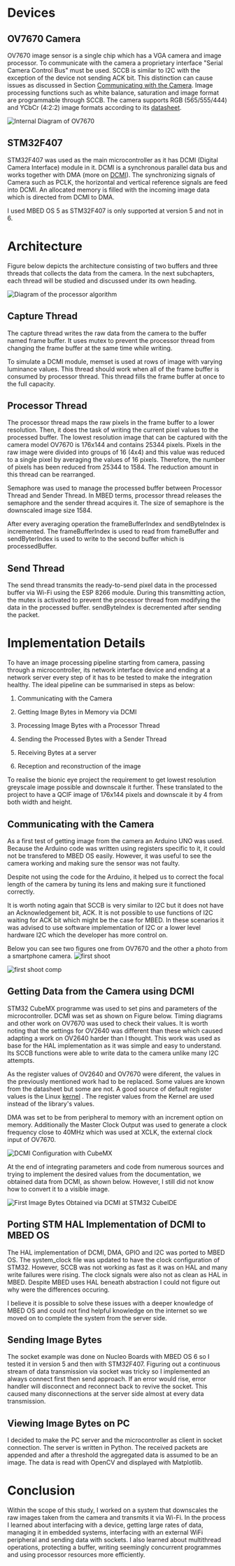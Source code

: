 
# Devices

## OV7670 Camera

OV7670 image sensor is a single chip which has a VGA camera and image
processor. To communicate with the camera a proprietary interface
\"Serial Camera Control Bus\" must be used. SCCB is similar to I2C with
the exception of the device not sending ACK bit. This distinction can
cause issues as discussed in Section 
[Communicating with the Camera](#communicating-with-the-camera). Image
processing functions such as white balance, saturation and image format
are programmable through SCCB. The camera supports RGB (565/555/444) and
YCbCr (4:2:2) image formats according to its [datasheet](http://web.mit.edu/6.111/www/f2016/tools/OV7670_2006.pdf).

![Internal Diagram of OV7670](./res/Devices/ov7670internal.png)

## STM32F407

STM32F407 was used as the main microcontroller as it has DCMI (Digital
Camera Interface) module in it. DCMI is a synchronous parallel data bus
and works together with DMA (more on [DCMI](https://www.st.com/resource/en/application_note/an5020-digital-camera-interface-dcmi-on-stm32-mcus-stmicroelectronics.pdf)). The synchronizing signals
of Camera such as PCLK, the horizontal and vertical reference signals
are feed into DCMI. An allocated memory is filled with the incoming
image data which is directed from DCMI to DMA.

I used MBED OS 5 as STM32F407 is only supported at
version 5 and not in 6.

# Architecture

Figure below depicts the architecture consisting of two
buffers and three threads that collects the data from the camera. In the next subchapters, each thread
will be studied and discussed under its own heading.

![Diagram of the processor
algorithm](./res/Architecture/threaddiagram.png)

## Capture Thread

The capture thread writes the raw data from the camera to the buffer
named frame buffer. It uses mutex to prevent the processor thread from
changing the frame buffer at the same time while writing.

To simulate a DCMI module, memset is used at rows of image with varying
luminance values. This thread should work when all of the frame buffer
is consumed by processor thread. This thread fills the frame buffer at
once to the full capacity.

## Processor Thread

The processor thread maps the raw pixels in the frame buffer to a lower
resolution. Then, it does the task of
writing the current pixel values to the processed buffer. The lowest
resolution image that can be captured with the camera model OV7670 is
176x144 and contains 25344 pixels. Pixels in the raw image were divided
into groups of 16 (4x4) and this value was reduced to a single pixel by
averaging the values of 16 pixels. Therefore, the number of pixels has
been reduced from 25344 to 1584. The reduction amount in this thread can be rearranged.

Semaphore was used to manage the processed buffer between Processor
Thread and Sender Thread. In MBED terms, processor thread releases the
semaphore and the sender thread acquires it. The size of semaphore is
the downscaled image size 1584.

After every averaging operation the frameBufferIndex and sendByteIndex
is incremented. The frameBufferIndex is used to read from frameBuffer
and sendByterIndex is used to write to the second buffer which is
processedBuffer.

## Send Thread

The send thread transmits the ready-to-send pixel data in the processed
buffer via Wi-Fi using the ESP 8266 module. During this transmitting
action, the mutex is activated to prevent the processor thread from
modifying the data in the processed buffer. sendByteIndex is decremented
after sending the packet.

# Implementation Details

To have an image processing pipeline starting from camera, passing
through a microcontroller, its network interface device and ending at a
network server every step of it has to be tested to make the integration
healthy. The ideal pipeline can be summarised in steps as below:

1.  Communicating with the Camera

2.  Getting Image Bytes in Memory via DCMI

3.  Processing Image Bytes with a Processor Thread

4.  Sending the Processed Bytes with a Sender Thread

5.  Receiving Bytes at a server

6.  Reception and reconstruction of the image

To realise the bionic eye project the requirement to get lowest
resolution greyscale image possible and downscale it further. These
translated to the project to have a QCIF image of 176x144 pixels and
downscale it by 4 from both width and height.

## Communicating with the Camera

As a first test of getting image from the camera an Arduino UNO was
used. Because the Arduino code was written using registers specific to
it, it could not be transfered to MBED OS easily. However, it was useful
to see the camera working and making sure the sensor was not faulty.

Despite not using the code for the Arduino, it helped us to correct the
focal length of the camera by tuning its lens and making sure it
functioned correctly.

It is worth noting again that SCCB is very similar to I2C but it does
not have an Acknowledgement bit, ACK. It is not possible to use
functions of I2C waiting for ACK bit which might be the case for MBED.
In these scenarios it was advised to use software implementation of I2C
or a lower level hardware I2C which the developer has more control on.

Below you can see two figures one from OV7670 and the other a photo from a smartphone camera.
![first shoot](./res/Impl_Details/firstShoot.png)

![first shoot comp](./res/Impl_Details/firstShoot_comparison.jpg)



## Getting Data from the Camera using DCMI

STM32 CubeMX programme was used to set pins and parameters of the
microcontroller. DCMI was set as shown on Figure
below. Timing
diagrams and other work on OV7670 was used to check their values. It is
worth noting that the settings for OV2640 was different than these which
caused adapting a work on OV2640 harder than I thought. This
work was used as base for the HAL implementation as it was simple and
easy to understand. Its SCCB functions were able to write data to the
camera unlike many I2C attempts.

As the register values of OV2640 and OV7670 were diferent, the values in
the previously mentioned work had to be replaced. Some values are known
from the datasheet but some are not. A good source of default register
values is the Linux [kernel](https://github.com/torvalds/linux/blob/master/drivers/media/i2c/ov7670.c) . The register values from
the Kernel are used instead of the library's values.

DMA was set to be from peripheral to memory with an increment option on
memory. Additionally the Master Clock Output was used to generate a
clock frequency close to 40MHz which was used at XCLK, the external
clock input of OV7670.

![DCMI Configuration with CubeMX](./res/Impl_Details/dcmiConf.png)

At the end of integrating parameters and code from numerous sources and
trying to implement the desired values from the documentation, we
obtained data from DCMI, as shown below. However, I
still did not know how to convert it to a visible image.

![First Image Bytes Obtained via DCMI at STM32
CubeIDE](./res/Impl_Details/stm32CubeIDEImageBytes.png)

## Porting STM HAL Implementation of DCMI to MBED OS

The HAL implementation of DCMI, DMA, GPIO and I2C was ported to MBED OS.
The system_clock file was updated to have the clock configuration of
STM32. However, SCCB was not working as fast as it was on HAL and many
write failures were rising. The clock signals were also not as clean as
HAL in MBED. Despite MBED uses HAL beneath abstraction I could not
figure out why were the differences occuring.

I believe it is possible to solve these issues with a deeper knowledge
of MBED OS and could not find helpful knowledge on the internet so we
moved on to complete the system from the server side.

## Sending Image Bytes

The socket example was done on Nucleo Boards with MBED OS 6 so I tested
it in version 5 and then with STM32F407. Figuring out a continuous
stream of data transmission via socket was tricky so I implemented an
always connect first then send approach. If an error would rise, error
handler will disconnect and reconnect back to revive the socket. This
caused many disconnections at the server side almost at every data
transmission.

## Viewing Image Bytes on PC

I decided to make the PC server and the microcontroller as client in
socket connection. The server is written in Python. The received packets
are appended and after a threshold the aggregated data is assumed to be
an image. The data is read with OpenCV and displayed with Matplotlib.

# Conclusion

Within the scope of this study, I worked on a system that downscales
the raw images taken from the camera and transmits it via Wi-Fi. In the
process I learned about interfacing with a device, getting large rates
of data, managing it in embedded systems, interfacing with an external
WiFi peripheral and sending data with sockets. I also learned about
multithread operations, protecting a buffer, writing seemingly
concurrent programmes and using processor resources more efficiently.
